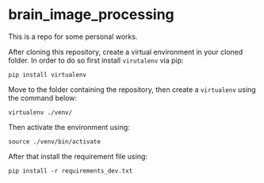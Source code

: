 # brain_image_processing
This is a repo for some personal works.

After cloning this repository, create a virtual environment in your cloned folder.
In order to do so first install `virutalenv` via pip:

```
pip install virtualenv
```

Move to the folder containing the repository, then create a `virtualenv` using the command below:

```
virtualenv ./venv/
```

Then activate the environment using:

```
source ./venv/bin/activate
```

After that install the requirement file using:

```
pip install -r requirements_dev.txt
```



